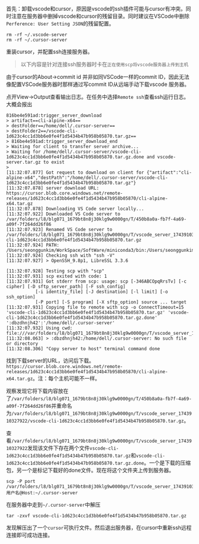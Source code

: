 首先：卸载vscode和cursor，原因是vscode的ssh插件可能与cursor有冲突。同时注意在服务器中删掉vscode和cursor的残留目录。同时建议在VSCode中删除`Perference: User Setting JSON`的残留配置。

```shell
rm -rf ~/.vscode-server
rm -rf ~/.cursor-server
```

重装cursor，并配置ssh连接服务器。

> 以下内容是针对连接ssh服务器时卡在`正在使用scp将vscode服务器上传到主机`

由于cursor的About->commit id 并非如同VSCode一样的commit ID，因此无法像配置VSCode服务器时那样通过写commit ID从远端手动下载vscode 服务器。

点开View->Output查看输出日志。在任务中选择`Remote ssh`查看ssh运行日志。大概会报出

```shell
816be4e591ad:trigger_server_download
> artifact==cli-alpine-x64==
> destFolder==/home/dell/.cursor-server==
> destFolder2==/vscode-cli-1d623c4cc1d3bb6e0fe4f1d5434b47b958b05870.tar.gz==
> 816be4e591ad:trigger_server_download_end
> Waiting for client to transfer server archive...
> Waiting for /home/dell/.cursor-server/vscode-cli-1d623c4cc1d3bb6e0fe4f1d5434b47b958b05870.tar.gz.done and vscode-server.tar.gz to exist
>  
[11:32:07.877] Got request to download on client for {"artifact":"cli-alpine-x64","destPath":"/home/dell/.cursor-server/vscode-cli-1d623c4cc1d3bb6e0fe4f1d5434b47b958b05870.tar.gz"}
[11:32:07.878] server download URL: https://cursor.blob.core.windows.net/remote-releases/1d623c4cc1d3bb6e0fe4f1d5434b47b958b05870/cli-alpine-x64.tar.gz
[11:32:07.878] Downloading VS Code server locally...
[11:32:07.922] Downloaded VS Code server to /var/folders/l8/blg071_1679bt8n8j30klg9w0000gn/T/450b8a0a-fb7f-4a69-a09f-7f264dd26f86
[11:32:07.923] Renamed VS Code server to /var/folders/l8/blg071_1679bt8n8j30klg9w0000gn/T/vscode_server_1743910327922/vscode-cli-1d623c4cc1d3bb6e0fe4f1d5434b47b958b05870.tar.gz
[11:32:07.924] PATH: /Users/seonggunkim/WorkSpace/SoftWare/miniconda3/bin:/Users/seonggunkim/WorkSpace/SoftWare/miniconda3/condabin:/opt/homebrew/opt/php@8.2/sbin:/opt/homebrew/opt/php@8.2/bin:/opt/homebrew/sbin:/opt/homebrew/bin:/Library/Frameworks/Python.framework/Versions/3.12/bin:/usr/local/bin:/System/Cryptexes/App/usr/bin:/usr/bin:/bin:/usr/sbin:/sbin:/var/run/com.apple.security.cryptexd/codex.system/bootstrap/usr/local/bin:/var/run/com.apple.security.cryptexd/codex.system/bootstrap/usr/bin:/var/run/com.apple.security.cryptexd/codex.system/bootstrap/usr/appleinternal/bin
[11:32:07.924] Checking ssh with "ssh -V"
[11:32:07.927] > OpenSSH_9.8p1, LibreSSL 3.3.6

[11:32:07.928] Testing scp with "scp"
[11:32:07.931] scp exited with code: 1
[11:32:07.931] Got stderr from scp: usage: scp [-346ABCOpqRrsTv] [-c cipher] [-D sftp_server_path] [-F ssh_config]
           [-i identity_file] [-J destination] [-l limit] [-o ssh_option]
           [-P port] [-S program] [-X sftp_option] source ... target
[11:32:07.931] Copying file to remote with scp -o ConnectTimeout=15 'vscode-cli-1d623c4cc1d3bb6e0fe4f1d5434b47b958b05870.tar.gz' 'vscode-cli-1d623c4cc1d3bb6e0fe4f1d5434b47b958b05870.tar.gz.done' ':dbzdhnjh42':'/home/dell/.cursor-server'
[11:32:07.932] Using cwd: file:///var/folders/l8/blg071_1679bt8n8j30klg9w0000gn/T/vscode_server_1743910327922
[11:32:08.063] > :dbzdhnjh42:/home/dell/.cursor-server: No such file or directory
[11:32:08.306] "Copy server to host" terminal command done
```

找到下载server的URL，访问后下载。`https://cursor.blob.core.windows.net/remote-releases/1d623c4cc1d3bb6e0fe4f1d5434b47b958b05870/cli-alpine-x64.tar.gz`。注：每个主机可能不一样。

观察发现它将下载内容放在了`/var/folders/l8/blg071_1679bt8n8j30klg9w0000gn/T/450b8a0a-fb7f-4a69-a09f-7f264dd26f86`并重命名为`/var/folders/l8/blg071_1679bt8n8j30klg9w0000gn/T/vscode_server_1743910327922/vscode-cli-1d623c4cc1d3bb6e0fe4f1d5434b47b958b05870.tar.gz`。 

查看`/var/folders/l8/blg071_1679bt8n8j30klg9w0000gn/T/vscode_server_1743910327922`发现该文件下存在两个文件`vscode-cli-1d623c4cc1d3bb6e0fe4f1d5434b47b958b05870.tar.gz`和`vscode-cli-1d623c4cc1d3bb6e0fe4f1d5434b47b958b05870.tar.gz.done`。一个是下载的压缩包，另一个是标记下载好的done文件。现在将这个文件夹上传到服务器。

```
scp -P port /var/folders/l8/blg071_1679bt8n8j30klg9w0000gn/T/vscode_server_1743910327922 用户名@Host:~/.cursor-server
```

在服务器中走到`~/.cursor-server`中解压

```shell
tar -zxvf vscode-cli-1d623c4cc1d3bb6e0fe4f1d5434b47b958b05870.tar.gz
```

发现解压出了一个`cursor`可执行文件。然后退出服务器，在cursor中重新ssh远程连接即可成功连接。